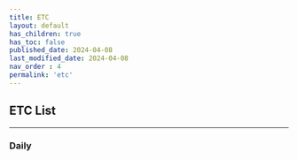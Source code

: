```yaml
---
title: ETC
layout: default
has_children: true
has_toc: false
published_date: 2024-04-08
last_modified_date: 2024-04-08
nav_order : 4
permalink: 'etc'
---
```


## ETC List

---

### Daily